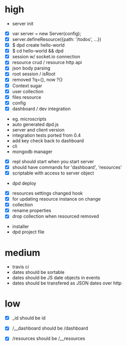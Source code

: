 # high

 - server init
  - [x] var server = new Server(config);
  - [x] server.defineResource({path: '/todos', ...})
  - [x] $ dpd create hello-world
  - [x] $ cd hello-world && dpd
 - [x] session w/ socket.io connection
 - [x] resource crud / resource http api
 - [x] json body parsing
 - [x] root session / isRoot
 - [x] removed ?q={}, now ?{}
 - [x] Context sugar
 - [x] user collection
 - [x] files resource
 - [x] config
 - [x] dashboard / dev integration
  - eg. microscripts
 - auto generated dpd.js
  - server and client version
 - integration tests ported from 0.4
 - add key check back to dashboard
 - cli
  - mongodb manager
  - [x] repl should start when you start server
  - [x] should have commands for 'dashboard', 'resources'
  - [x] scriptable with access to server object
  - dpd deploy
 - [x] resources settings changed hook
  - [x] for updating resource instance on change
 - [x] collection
  - [x] rename properties
  - [x] drop collection when resourced removed
 - installer
  - dpd project file
 

# medium

 - travis ci
 - dates should be sortable
 - dates should be JS date objects in events
 - dates should be transfered as JSON dates over http
 
# low

 - [x] _id should be id
 - [x] /__dashboard should be /dashboard
 - [x] /resources should be /__resources

 